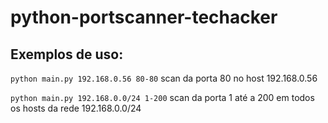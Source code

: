 # python-portscanner-techacker

## Exemplos de uso:

`python main.py 192.168.0.56 80-80` scan da porta 80 no host 192.168.0.56

`python main.py 192.168.0.0/24 1-200` scan da porta 1 até a 200 em todos os hosts da rede 192.168.0.0/24
